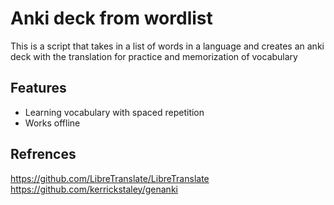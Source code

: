 # Anki deck from wordlist
This is a script that takes in a list of words in a language and creates an anki deck with the translation for practice and memorization of vocabulary

## Features
- Learning vocabulary with spaced repetition
- Works offline


## Refrences
https://github.com/LibreTranslate/LibreTranslate
https://github.com/kerrickstaley/genanki